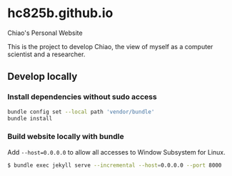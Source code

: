 # hc825b.github.io

Chiao's Personal Website

This is the project to develop Chiao, the view of myself as a computer
scientist and a researcher.


## Develop locally

### Install dependencies without sudo access

```bash
bundle config set --local path 'vendor/bundle'
bundle install
```

### Build website locally with bundle

Add `--host=0.0.0.0` to allow all accesses to Window Subsystem for Linux.

```bash
$ bundle exec jekyll serve --incremental --host=0.0.0.0 --port 8000
```
